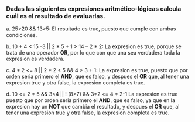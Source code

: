 ### Dadas las siguientes expresiones aritmético-lógicas calcula cuál es el resultado de evaluarlas.

a. 25>20 && 13>5: El resultado es true, puesto que cumple con ambas condiciones.

b. 10 + 4 < 15 -3 || 2 * 5 + 1 > 14 – 2 * 2: La expresion es true, porque se trata de una operador **OR**, por lo que con que una sea verdadera toda la expresion es verdadera. 

c. 4 * 2 <= 8 || 2 * 2 < 5 && 4 > 3 + 1: La expresion es true, puesto que por orden seria primero el **AND**, que es falso, y despues el **OR** que, al tener una expresion true y otra false, la expresion completa es true.

d. 10 <= 2 * 5 && 3<4 || ! (8>7) && 3*2 <= 4 * 2-1 La expresion es true puesto que por orden seria primero el **AND**, que es falso, ya que en la expresion hay un **NOT** que cambia el resultado, y despues el **OR** que, al tener una expresion true y otra false, la expresion completa es true.

